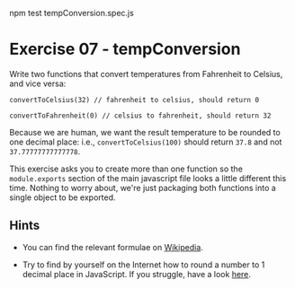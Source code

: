 npm test tempConversion.spec.js

# Exercise 07 - tempConversion

Write two functions that convert temperatures from Fahrenheit to Celsius, and vice versa:

```
convertToCelsius(32) // fahrenheit to celsius, should return 0

convertToFahrenheit(0) // celsius to fahrenheit, should return 32
```

Because we are human, we want the result temperature to be rounded to one decimal place: i.e., `convertToCelsius(100)` should return `37.8` and not `37.77777777777778`.

This exercise asks you to create more than one function so the `module.exports` section of the main javascript file looks a little different this time. Nothing to worry about, we're just packaging both functions into a single object to be exported.

## Hints

-   You can find the relevant formulae on [Wikipedia](https://en.wikipedia.org/wiki/Conversion_of_units_of_temperature).

-   Try to find by yourself on the Internet how to round a number to 1 decimal place in JavaScript. If you struggle, have a look [here](https://stackoverflow.com/q/7342957/5433628).
